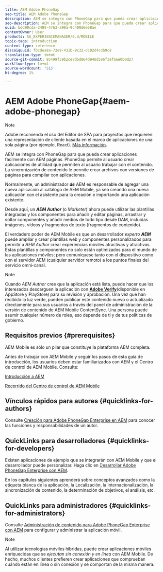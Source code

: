 ```yaml
---
title: AEM Adobe PhoneGap
seo-title: AEM Adobe PhoneGap
description: AEM se integra con PhoneGap para que pueda crear aplicaciones fácilmente con AEM páginas. Siga esta página para empezar a usar Adobe PhoneGap Enterprise.
seo-description: AEM se integra con PhoneGap para que pueda crear aplicaciones fácilmente con AEM páginas. Siga esta página para empezar a usar Adobe PhoneGap Enterprise.
uuid: bdd90cda-2489-4763-a90a-9c409d6e68ae
contentOwner: User
products: SG_EXPERIENCEMANAGER/6.4/MOBILE
topic-tags: introduction
content-type: reference
discoiquuid: fbcdea8a-72e9-431b-9c32-dc02d4cdb9c8
translation-type: tm+mt
source-git-commit: 95499f59b2ce7d5d864d948d596f3efaae0b0d27
workflow-type: tm+mt
source-wordcount: '515'
ht-degree: 1%

---
```



# AEM Adobe PhoneGap{#aem-adobe-phonegap}

>[!NOTE]
>
>Adobe recomienda el uso del Editor de SPA para proyectos que requieren una representación de cliente basada en el marco de aplicaciones de una sola página (por ejemplo, React). [Más información](/help/sites-developing/spa-overview.md).

AEM se integra con PhoneGap para que pueda crear aplicaciones fácilmente con AEM páginas. PhoneGap permite al usuario crear aplicaciones de utilidad que permiten al usuario trabajar con el contenido. La sincronización de contenido le permite crear archivos con versiones de páginas para compilar con aplicaciones.

Normalmente, un administrador ***de*** AEM es responsable de agregar una nueva aplicación al catálogo de AEM Mobile, ya sea creando una nueva aplicación con el asistente para la creación o importando una aplicación existente.

Desde aquí, un ***AEM Author*** (o *Marketer*) ahora puede utilizar las plantillas integradas y los componentes para añadir y editar páginas, arrastrar y soltar componentes y añadir medios de todo tipo desde DAM, incluidas imágenes, vídeos y fragmentos de texto (fragmentos de contenido).

El verdadero poder de AEM Mobile es que un desarrollador *experto* ***AEM*** puede ampliar y crear plantillas web y componentes personalizados para permitir a *AEM Author* crear experiencias móviles atractivas y atractivas. Estas plantillas y componentes no solo están optimizados para el mundo de las aplicaciones móviles; pero comuníquese tanto con el dispositivo como con el servidor AEM (cualquier servidor remoto) a los puntos finales del servicio omni-canal.

>[!NOTE]
>
>Cuando *AEM Author* cree que la aplicación está lista, puede hacer que los interesados descarguen la aplicación con **[Adobe Verify](/help/mobile/phonegap-mobile-quickstart.md)**(disponible en AppStore y PlayStore) para su revisión y aprobación. Una vez que han recibido la luz verde, pueden publicar este contenido nuevo o actualizado directamente para sus usuarios a través del panel de administración de la versión de contenido de AEM Mobile ContentSync. Una persona puede asumir cualquier número de roles, eso depende de ti y de tus políticas de gobierno.

## Requisitos previos {#prerequisites}

AEM Mobile es sólo un pilar que constituye la plataforma AEM completa.

Antes de trabajar con AEM Mobile y seguir los pasos de esta guía de introducción, los usuarios deben estar familiarizados con AEM y el Centro de control de AEM Mobile. Consulte:

[Introducción a AEM](/help/sites-deploying/deploy.md)

[Recorrido del Centro de control de AEM Mobile](/help/mobile/phonegap-authoring-apps.md)

## Vínculos rápidos para autores {#quicklinks-for-authors}

Consulte [Creación para Adobe PhoneGap Enterprise en AEM](/help/mobile/phonegap.md) para conocer las funciones y responsabilidades de un autor.

## QuickLinks para desarrolladores {#quicklinks-for-developers}

Existen aplicaciones de ejemplo que se integrarán con AEM Mobile y que el desarrollador puede personalizar. Haga clic en [Desarrollar Adobe PhoneGap Enterprise con AEM](/help/mobile/developing-in-phonegap.md).

En los capítulos siguientes aprenderá sobre conceptos avanzados como la etiqueta blanca de la aplicación, la Localización, la internacionalización, la sincronización de contenido, la determinación de objetivos, el análisis, etc.

## QuickLinks para administradores {#quicklinks-for-administrators}

Consulte [Administración de contenido para Adobe PhoneGap Enterprise con AEM](/help/mobile/administer-phonegap.md) para configurar y administrar la aplicación móvil.

>[!NOTE]
>
>Al utilizar tecnologías móviles híbridas, puede crear aplicaciones móviles enriquecidas que se *ejecutan sin conexión y en línea* con AEM Mobile. De hecho, muchos clientes prefieren crear aplicaciones que comprueban cuándo están en línea o sin conexión y se comportan de la misma manera.
